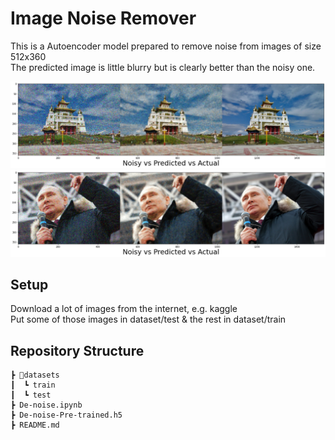 Image Noise Remover
============

This is a Autoencoder model prepared to remove noise from images of size 512x360  
The predicted image is little blurry but is clearly better than the noisy one.

![](preview1.png)
![](preview2.png)

## Setup

Download a lot of images from the internet, e.g. kaggle  
Put some of those images in dataset/test & the rest in dataset/train


## Repository Structure
```
┣ 📂datasets
┃  ┗ train
┃  ┗ test
┣ De-noise.ipynb
┣ De-noise-Pre-trained.h5
┣ README.md
```
